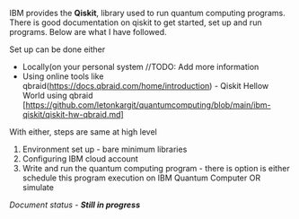 IBM provides the **Qiskit**, library used to run quantum computing programs. 
There is good documentation on qiskit to get started, set up and run programs.
Below are what I have followed.

Set up can be done either 
- Locally(on your personal system //TODO: Add more information
- Using online tools like qbraid(https://docs.qbraid.com/home/introduction) - Qiskit Hellow World using qbraid [https://github.com/letonkargit/quantumcomputing/blob/main/ibm-qiskit/qiskit-hw-qbraid.md]

With either, steps are same at high level
1. Environment set up - bare minimum libraries
2. Configuring IBM cloud account
3. Write and run the quantum computing program - there is option is either schedule this program execution on IBM Quantum Computer OR simulate


_Document status - **Still in progress**_
